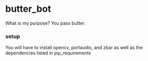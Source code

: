 # butter_bot
What is my purpose?  You pass butter.


### setup
You will have to install opencv, portaudio, and zbar as well as the dependencies listed in pip_requirements
